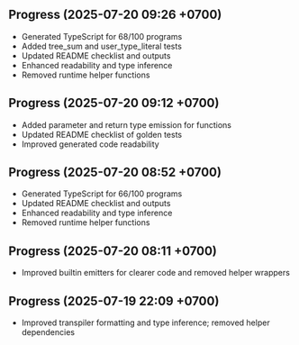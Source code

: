 ## Progress (2025-07-20 09:26 +0700)
- Generated TypeScript for 68/100 programs
- Added tree_sum and user_type_literal tests
- Updated README checklist and outputs
- Enhanced readability and type inference
- Removed runtime helper functions
## Progress (2025-07-20 09:12 +0700)
- Added parameter and return type emission for functions
- Updated README checklist of golden tests
- Improved generated code readability
## Progress (2025-07-20 08:52 +0700)
- Generated TypeScript for 66/100 programs
- Updated README checklist and outputs
- Enhanced readability and type inference
- Removed runtime helper functions
## Progress (2025-07-20 08:11 +0700)
- Improved builtin emitters for clearer code and removed helper wrappers
## Progress (2025-07-19 22:09 +0700)
- Improved transpiler formatting and type inference; removed helper dependencies
